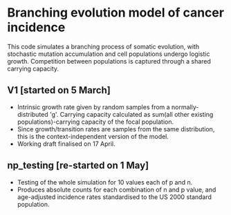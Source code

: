 # Branching evolution model of cancer incidence

This code simulates a branching process of somatic evolution, with stochastic mutation accumulation and cell
populations undergo logistic growth. Competition between populations is captured through a shared carrying capacity.

## V1 [started on 5 March]
- Intrinsic growth rate given by random samples from a normally-distributed 'g'. Carrying capacity calculated as sum(all other existing populations)-carrying capacity of the focal population.
- Since growth/transition rates are samples from the same distribution, this is the context-independent version of the model.
- Working draft finalised on 17 April.

## np_testing [re-started on 1 May]
- Testing of the whole simulation for 10 values each of p and n.
- Produces absolute counts for each combination of n and p value, and age-adjusted incidence rates standardised to the US 2000 standard population.
